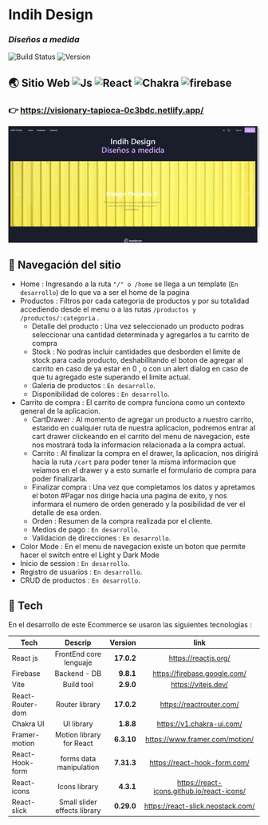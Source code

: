 #  Indih Design 
### _Diseños a medida_


![Build Status](https://img.shields.io/badge/build-inprogress-green) 
![Version](https://img.shields.io/badge/Version-0.1.25-blue) 





## 🌏 Sitio Web  ![Js](https://img.shields.io/badge/-JavaScript-yellow) ![React](https://img.shields.io/badge/-React%20js-blue) ![Chakra](https://img.shields.io/badge/-Chakra%20UI-70CAD1) ![firebase](https://img.shields.io/badge/-Firebase%F0%9F%94%A5-FABC2C)
### 👉 https://visionary-tapioca-0c3bdc.netlify.app/

![](web-gif.gif)

## 🚢 Navegación del sitio
- Home : Ingresando a la ruta ``` "/" o /home ``` se llega a un template (``` En desarrollo ```) de lo que va a ser el home de la pagina 
- Productos : Filtros por cada categoria de productos y por su totalidad accediendo desde el menu o a las rutas ```/productos y /productos/:categoria``` .
    - Detalle del producto : Una vez seleccionado un producto podras seleccionar una cantidad determinada y agregarlos a tu carrito de compra
    - Stock : No podras incluir cantidades que desborden el limite de stock para cada producto, deshabilitando el boton de agregar al carrito en caso de ya estar en 0 , o con un alert dialog en caso de que tu agregado este superando el limite actual.
    - Galeria de productos : ``` En desarrollo ```.
    - Disponibilidad de colores : ``` En desarrollo ```.
- Carrito de compra : El carrito de compra funciona como un contexto general de la aplicacion.
    - CartDrawer : Al momento de agregar un producto a nuestro carrito, estando en cualquier ruta de nuestra aplicacion, podremos entrar al cart drawer clickeando en el carrito del menu de navegacion, este nos mostrará toda la informacion relacionada a la compra actual.
    - Carrito : Al finalizar la compra en el drawer, la aplicacion,  nos dirigirá hacia la ruta ```/cart``` para poder tener la misma informacion que veiamos en el drawer y a esto sumarle el formulario de compra para poder finalizarla.
    - Finalizar compra : Una vez que completamos los datos y apretamos el boton #Pagar nos dirige hacia una pagina de exito, y nos informara el numero de orden generado y la posibilidad de ver el detalle de esa orden.
    - Orden : Resumen de la compra realizada por el cliente. 
    - Medios de pago : ``` En desarrollo ```.
    - Validacion de direcciones : ``` En desarrollo ```.
- Color Mode : En el menu de navegacion existe un boton que permite hacer el switch entre el Light y Dark Mode
- Inicio de session : ``` En desarrollo ```.
- Registro de usuarios : ``` En desarrollo ```.
- CRUD de productos : ``` En desarrollo ```.


## 🔮 Tech

En el desarrollo de este Ecommerce se usaron las siguientes tecnologias :

| Tech        | Descrip           | Version  | link  |
| ------------- |:-------------:| -----:| :-----:|
| React js      | FrontEnd core lenguaje | **17.0.2** | https://reactjs.org/ |
| Firebase     | Backend - DB     |  **9.8.1** | https://firebase.google.com/ |
| Vite     | Build tool      |  **2.9.0** | https://vitejs.dev/ |
| React-Router-dom     | Router library      |  **17.0.2** |https://reactrouter.com/ |
| Chakra UI     | UI library      |  **1.8.8** |https://v1.chakra-ui.com/ |
| Framer-motion     | Motion library for React    |  **6.3.10** |https://www.framer.com/motion/|
| React-Hook-form     | forms data manipulation      |  **7.31.3** |https://react-hook-form.com/ |
| React-icons     | Icons library     |  **4.3.1** |https://react-icons.github.io/react-icons/|
| React-slick     | Small slider effects library      |  **0.29.0** |https://react-slick.neostack.com/ |

